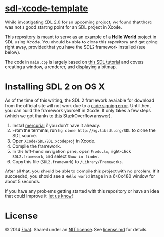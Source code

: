 # [sdl-xcode-template](https://github.com/gowithfloat/sdl-xcode-template)

While investigating [SDL 2.0](http://libsdl.org/) for an upcoming project, we found that there was not a good starting point for an SDL project in Xcode.

This repository is meant to serve as an example of a **Hello World** project in SDL using Xcode. You should be able to clone this repository and get going right away, provided that you have the SDL2 framework installed (see below).

The code in `main.cpp` is largely based on [this SDL tutorial](http://www.willusher.io/sdl2%20tutorials/2013/08/17/lesson-1-hello-world/) and covers creating a window, a renderer, and displaying a bitmap.

# Installing SDL 2 on OS X

As of the time of this writing, the SDL 2 framework available for download from the official site will not work due to a [code signing error](https://bugzilla.libsdl.org/show_bug.cgi?id=2058). Until then, you can build the framework yourself in Xcode. It only takes a few steps (which we got thanks to [this](http://stackoverflow.com/a/22373199) StackOverflow answer).

1. Install [mercurial](http://mercurial.selenic.com/) if you don't have it already.
2. From the terminal, run `hg clone http://hg.libsdl.org/SDL` to clone the SDL source.
3. Open `XCode/SDL/SDL.xcodeproj` in Xcode.
4. Compile the framework.
5. In the left-hand navigation pane, open `Products`, right-click `SDL2.framework`, and select `Show in finder`.
6. Copy this file (`SDL2.framework`) to `/Library/Frameworks`.

After all that, you should be able to compile this project with no problem. If it succeeded, you should see a `Hello world` image in a 640x480 window for about 5 seconds.

If you have any problems getting started with this repository or have an idea that could improve it, [let us know](http://floatlearning.com/contact/)!

# License

&copy; 2014 [Float](http://gowithfloat.com/). Shared under an [MIT license](https://en.wikipedia.org/wiki/MIT_License). See [license.md](./license.md) for details.
